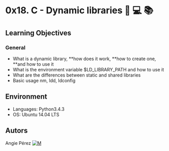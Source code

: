 # 0x18. C - Dynamic libraries :green_book: :computer: :books: #
## Learning Objectives ##
### General ###
* What is a dynamic library,
**how does it work,
**how to create one,
**and how to use it
* What is the environment variable $LD_LIBRARY_PATH and how to use it
* What are the differences between static and shared libraries
* Basic usage nm, ldd, ldconfig
## Environment ##
* Languages: Python3.4.3
* OS: Ubuntu 14.04 LTS
## Autors ##
 Angie Pérez [![M](https://upload.wikimedia.org/wikipedia/fr/thumb/c/c8/Twitter_Bird.svg/30px-Twitter_Bird.svg.png)](https://twitter.com/xiommyperez)
